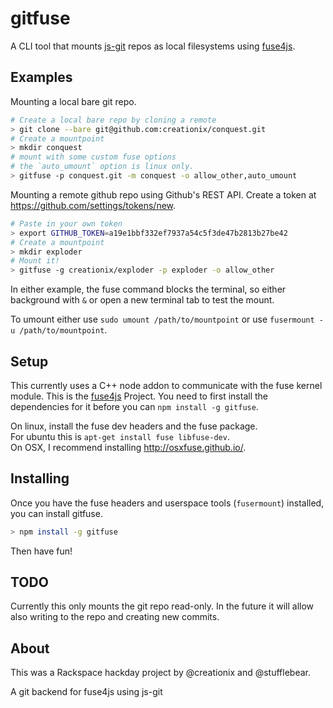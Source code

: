 gitfuse
=======

A CLI tool that mounts [js-git][] repos as local filesystems using [fuse4js][].

## Examples

Mounting a local bare git repo.

```sh
# Create a local bare repo by cloning a remote
> git clone --bare git@github.com:creationix/conquest.git
# Create a mountpoint
> mkdir conquest
# mount with some custom fuse options
# the `auto_umount` option is linux only.
> gitfuse -p conquest.git -m conquest -o allow_other,auto_umount
```

Mounting a remote github repo using Github's REST API.  Create a token at <https://github.com/settings/tokens/new>.

```sh
# Paste in your own token
> export GITHUB_TOKEN=a19e1bbf332ef7937a54c5f3de47b2813b27be42
# Create a mountpoint
> mkdir exploder
# Mount it!
> gitfuse -g creationix/exploder -p exploder -o allow_other
```

In either example, the fuse command blocks the terminal, so either background with `&` or open a new terminal tab to test the mount.

To umount either use `sudo umount /path/to/mountpoint` or use `fusermount -u /path/to/mountpoint`.

## Setup

This currently uses a C++ node addon to communicate with the fuse kernel module.  This is the [fuse4js][] Project.
You need to first install the dependencies for it before you can `npm install -g gitfuse`.

On linux, install the fuse dev headers and the fuse package.  
For ubuntu this is `apt-get install fuse libfuse-dev`.  
On OSX, I recommend installing <http://osxfuse.github.io/>.

## Installing

Once you have the fuse headers and userspace tools (`fusermount`) installed, you can install gitfuse.

```sh
> npm install -g gitfuse
```

Then have fun!

## TODO

Currently this only mounts the git repo read-only.  In the future it will allow also writing to the repo and creating new commits.

## About

This was a Rackspace hackday project by @creationix and @stufflebear.

A git backend for fuse4js using js-git

[js-git]: https://github.com/creationix/js-git
[fuse4js]: https://github.com/bcle/fuse4js
